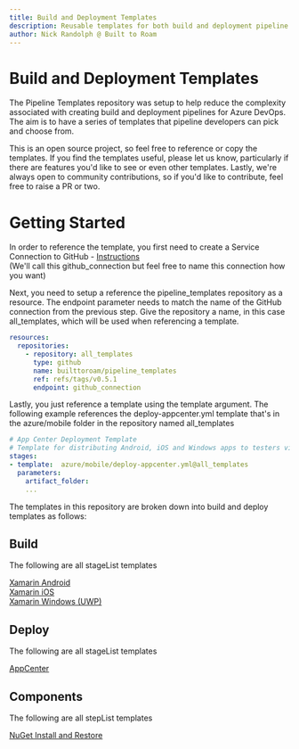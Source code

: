 ```yaml
---
title: Build and Deployment Templates
description: Reusable templates for both build and deployment pipeline stages
author: Nick Randolph @ Built to Roam
---
```


# Build and Deployment Templates

The Pipeline Templates repository was setup to help reduce the complexity associated with creating build and deployment pipelines for Azure DevOps. The aim is to have a series of templates that pipeline developers can pick and choose from. 

This is an open source project, so feel free to reference or copy the templates. If you find the templates useful, please let us know, particularly if there are features you'd like to see or even other templates. Lastly, we're always open to community contributions, so if you'd like to contribute, feel free to raise a PR or two.

# Getting Started

In order to reference the template, you first need to create a Service Connection to GitHub - [Instructions](https://docs.microsoft.com/en-us/azure/devops/pipelines/library/service-endpoints)  
(We'll call this github_connection but feel free to name this connection how you want)

Next, you need to setup a reference the pipeline_templates repository as a resource. The endpoint parameter needs to match the name of the GitHub connection from the previous step. Give the repository a name, in this case all_templates, which will be used when referencing a template.

```yaml
resources:
  repositories:
    - repository: all_templates
      type: github
      name: builttoroam/pipeline_templates
      ref: refs/tags/v0.5.1
      endpoint: github_connection
```

Lastly, you just reference a template using the template argument. The following example references the deploy-appcenter.yml template that's in the azure/mobile folder in the repository named all_templates

```yaml
# App Center Deployment Template
# Template for distributing Android, iOS and Windows apps to testers via App Center
stages:
- template:  azure/mobile/deploy-appcenter.yml@all_templates
  parameters:
    artifact_folder: 
    ...
```

The templates in this repository are broken down into build and deploy templates as follows:

## Build 

The following are all stageList templates

[Xamarin Android](./build//XamarinAndroid.md)   
[Xamarin iOS](./build//XamariniOS.md)   
[Xamarin Windows (UWP)](./build//XamarinWindows.md)   

## Deploy

The following are all stageList templates

[AppCenter](./deploy//AppCenter.md)

## Components

The following are all stepList templates

[NuGet Install and Restore](./steps//nuget-install-and-restore.md)
